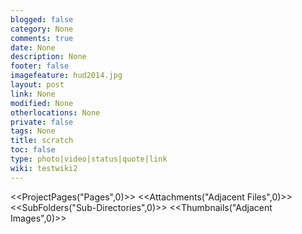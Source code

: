 ```yaml
---
blogged: false
category: None
comments: true
date: None
description: None
footer: false
imagefeature: hud2014.jpg
layout: post
link: None
modified: None
otherlocations: None
private: false
tags: None
title: scratch
toc: false
type: photo|video|status|quote|link
wiki: testwiki2
---
```

<!--summary-->



<<ProjectPages("Pages",0)>>
<<Attachments("Adjacent Files",0)>>
<<SubFolders("Sub-Directories",0)>>
<<Thumbnails("Adjacent Images",0)>>